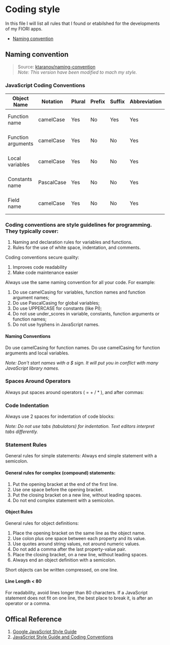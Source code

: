 # Coding style

In this file I will list all rules that I found or etabilshed for the developments of my FIORI apps.

<!-- TOC -->
- [Naming convention](#naming_convention)

## Naming convention

> Source: [ktaranov/naming-convention](https://github.com/ktaranov/naming-convention/blob/master/JavaScript%20Name%20and%20Coding%20Conventions.md) \
> *Note: This version have been modified to mach my style.*

### JavaScript Coding Conventions

| Object Name        | Notation   | Plural | Prefix | Suffix | Abbreviation | Char Mask  | Underscores |
|--------------------|------------|--------|--------|--------|--------------|------------|-------------|
| Function name      | camelCase  | Yes    | No     | Yes    | Yes          | [A-z][0-9] | No          |
| Function arguments | camelCase  | Yes    | No     | No     | Yes          | [A-z][0-9] | Yes         |
| Local variables    | camelCase  | Yes    | No     | No     | Yes          | [A-z][0-9] | Yes         |
| Constants name     | PascalCase | Yes    | No     | No     | Yes          | [A-z][0-9] | No          |
| Field name         | camelCase  | Yes    | No     | No     | Yes          | [A-z][0-9] | Yes         |


### Coding conventions are style guidelines for programming. They typically cover:

1. Naming and declaration rules for variables and functions.
1. Rules for the use of white space, indentation, and comments.

Coding conventions secure quality:

1. Improves code readability
1. Make code maintenance easier

Always use the same naming convention for all your code. For example:
1. Do use camelCasing for variables, function names and function argument names;
2. Do use PascalCasing for global variables;
3. Do use UPPERCASE for constants (like PI);
4. Do not use under_scores in variable, constants, function arguments or function names;
5. Do not use hyphens in JavaScript names.

#### Naming Conventions

Do use camelCasing for function names.
Do use camelCasing for function arguments and local variables.

*Note: Don't start names with a $ sign. It will put you in conflict with many JavaScript library names.*

### Spaces Around Operators

Always put spaces around operators ( = + / * ), and after commas:

### Code Indentation

Always use 2 spaces for indentation of code blocks:

*Note: Do not use tabs (tabulators) for indentation. Text editors interpret tabs differently.* 

### Statement Rules

General rules for simple statements: Always end simple statement with a semicolon.

#### General rules for complex (compound) statements:

1. Put the opening bracket at the end of the first line.
2. Use one space before the opening bracket.
3. Put the closing bracket on a new line, without leading spaces.
4. Do not end complex statement with a semicolon.

#### Object Rules

General rules for object definitions:

1. Place the opening bracket on the same line as the object name.
2. Use colon plus one space between each property and its value.
3. Use quotes around string values, not around numeric values.
4. Do not add a comma after the last property-value pair.
5. Place the closing bracket, on a new line, without leading spaces.
6. Always end an object definition with a semicolon.

Short objects can be written compressed, on one line.

#### Line Length < 80

For readability, avoid lines longer than 80 characters. If a JavaScript statement does not fit on one line, the best place to break it, is after an operator or a comma.

## Offical Reference

1. [Google JavaScript Style Guide](https://google.github.io/styleguide/jsguide.html#introduction)
2. [JavaScript Style Guide and Coding Conventions](http://www.w3schools.com/js/js_conventions.asp) 

